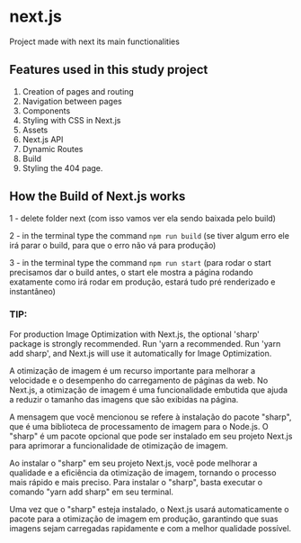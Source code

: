 # next.js
Project made with next its main functionalities

## Features used in this study project
1. Creation of pages and routing
2. Navigation between pages
3. Components
4. Styling with CSS in Next.js
5. Assets
6. Next.js API
7. Dynamic Routes
8. Build
9. Styling the 404 page.

## How the Build of Next.js works

1 - delete folder next
(com isso vamos ver ela sendo baixada pelo build)

 2 - in the terminal type the command `npm run build`
 (se tiver algum erro ele irá parar o build, para que o erro não vá para produção)

 3 - in the terminal type the command `npm run start`
 (para rodar o start precisamos dar o build antes, o start ele mostra a página rodando exatamente como irá rodar em produção, estará tudo pré renderizado e instantâneo)

 ### TIP:

 For production Image Optimization with Next.js, the optional 'sharp' package is strongly recommended. Run 'yarn a
recommended. Run 'yarn add sharp', and Next.js will use it automatically for Image Optimization.

A otimização de imagem é um recurso importante para melhorar a velocidade e o desempenho do carregamento de páginas da web. No Next.js, a otimização de imagem é uma funcionalidade embutida que ajuda a reduzir o tamanho das imagens que são exibidas na página.

A mensagem que você mencionou se refere à instalação do pacote "sharp", que é uma biblioteca de processamento de imagem para o Node.js. O "sharp" é um pacote opcional que pode ser instalado em seu projeto Next.js para aprimorar a funcionalidade de otimização de imagem.

Ao instalar o "sharp" em seu projeto Next.js, você pode melhorar a qualidade e a eficiência da otimização de imagem, tornando o processo mais rápido e mais preciso. Para instalar o "sharp", basta executar o comando "yarn add sharp" em seu terminal.

Uma vez que o "sharp" esteja instalado, o Next.js usará automaticamente o pacote para a otimização de imagem em produção, garantindo que suas imagens sejam carregadas rapidamente e com a melhor qualidade possível.

